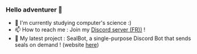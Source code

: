 ### Hello adventurer 👋

- 💼 I'm currently studying computer's science :)
- 📫 How to reach me : Join my [Discord server (FR))](https://discord.com/invite/6kWebUpkfR) !
- 💙 My latest project : SealBot, a single-purpose Discord Bot that sends seals on demand ! (website [here](https://top.gg/bot/635780477617307697))
